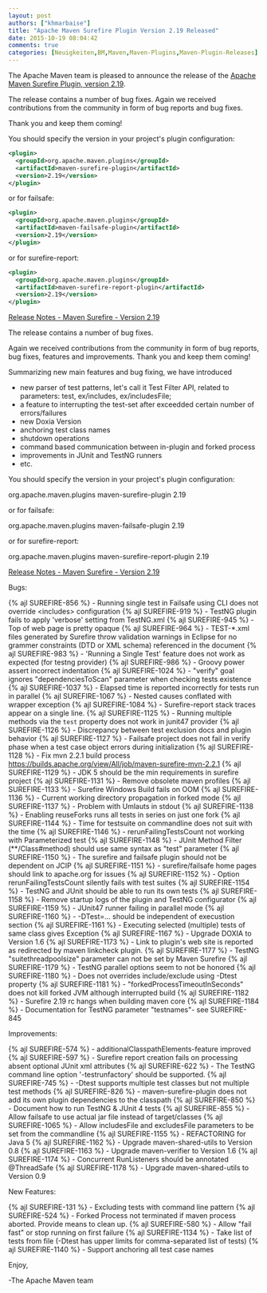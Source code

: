 ```yaml
---
layout: post
authors: ["khmarbaise"]
title: "Apache Maven Surefire Plugin Version 2.19 Released"
date: 2015-10-19 08:04:42
comments: true
categories: [Neuigkeiten,BM,Maven,Maven-Plugins,Maven-Plugin-Releases]
---
```

The Apache Maven team is pleased to announce the release of the 
[Apache Maven Surefire Plugin, version 2.19](https://maven.apache.org/plugins/maven-surefire-plugin/).

The release contains a number of bug fixes.
Again we received contributions from the community in form of bug reports
and bug fixes.

Thank you and keep them coming!


You should specify the version in your project's plugin configuration:

``` xml
<plugin>
  <groupId>org.apache.maven.plugins</groupId>
  <artifactId>maven-surefire-plugin</artifactId>
  <version>2.19</version>
</plugin>
```

or for failsafe:

``` xml
<plugin>
  <groupId>org.apache.maven.plugins</groupId>
  <artifactId>maven-failsafe-plugin</artifactId>
  <version>2.19</version>
</plugin>
```

or for surefire-report:

``` xml
<plugin>
  <groupId>org.apache.maven.plugins</groupId>
  <artifactId>maven-surefire-report-plugin</artifactId>
  <version>2.19</version>
</plugin>
```


<!-- more -->

[Release Notes - Maven Surefire - Version 2.19](http://jira.codehaus.org/secure/ReleaseNote.jspa?projectId=10541&version=20814)

The release contains a number of bug fixes.

Again we received contributions from the community in form of bug reports,
bug fixes, features and improvements.
Thank you and keep them coming!

Summarizing new main features and bug fixing, we have introduced
 * new parser of test patterns, let's call it Test Filter API, related to parameters: test, ex/includes, ex/includesFile;
 * a feature to interrupting the test-set after exceedded certain number of errors/failures
 * new Doxia Version
 * anchoring test class names
 * shutdown operations
 * command based communication between in-plugin and forked process
 * improvements in JUnit and TestNG runners
 * etc.

You should specify the version in your project's plugin configuration:

<plugin>
  <groupId>org.apache.maven.plugins</groupId>
  <artifactId>maven-surefire-plugin</artifactId>
  <version>2.19</version>
</plugin>

or for failsafe:

<plugin>
  <groupId>org.apache.maven.plugins</groupId>
  <artifactId>maven-failsafe-plugin</artifactId>
  <version>2.19</version>
</plugin>

or for surefire-report:

<plugin>
  <groupId>org.apache.maven.plugins</groupId>
  <artifactId>maven-surefire-report-plugin</artifactId>
  <version>2.19</version>
</plugin>


[Release Notes - Maven Surefire - Version 2.19](https://issues.apache.org/jira/secure/ReleaseNote.jspa?projectId=12317927&version=12331679)

Bugs:

{% ajl SUREFIRE-856 %} - Running single test in Failsafe using CLI does not override &lt;includes&gt; configuration
{% ajl SUREFIRE-919 %} - TestNG plugin fails to apply &#39;verbose&#39; setting from TestNG.xml
{% ajl SUREFIRE-945 %} - Top of web page is pretty opaque
{% ajl SUREFIRE-964 %} - TEST-*.xml files generated by Surefire throw validation warnings in Eclipse for no grammer constraints (DTD or XML schema) referenced in the document
{% ajl SUREFIRE-983 %} - &#39;Running a Single Test&#39; feature does not work as expected (for testng provider)
{% ajl SUREFIRE-986 %} - Groovy power assert incorrect indentation
{% ajl SUREFIRE-1024 %} - &quot;verify&quot; goal ignores &quot;dependenciesToScan&quot; parameter when checking tests existence
{% ajl SUREFIRE-1037 %} - Elapsed time is reported incorrectly for tests run in parallel
{% ajl SUREFIRE-1067 %} - Nested causes conflated with wrapper exception
{% ajl SUREFIRE-1084 %} - Surefire-report stack traces appear on a single line.
{% ajl SUREFIRE-1125 %} - Running multiple methods via the `test` property does not work in junit47 provider 
{% ajl SUREFIRE-1126 %} - Discrepancy between test exclusion docs and plugin behavior
{% ajl SUREFIRE-1127 %} - Failsafe project does not fail in verify phase when a test case object errors during initialization
{% ajl SUREFIRE-1128 %} - Fix mvn 2.2.1 build process https://builds.apache.org/view/All/job/maven-surefire-mvn-2.2.1
{% ajl SUREFIRE-1129 %} - JDK 5 should be the min requirements in surefire project
{% ajl SUREFIRE-1131 %} - Remove obsolete maven profiles
{% ajl SUREFIRE-1133 %} - Surefire Windows Build fails on OOM
{% ajl SUREFIRE-1136 %} - Current working directory propagation in forked mode
{% ajl SUREFIRE-1137 %} - Problem with Umlauts in stdout
{% ajl SUREFIRE-1138 %} - Enabling reuseForks runs all tests in series on just one fork
{% ajl SUREFIRE-1144 %} - Time for testsuite on commandline does not suit with the time
{% ajl SUREFIRE-1146 %} - rerunFailingTestsCount not working with Parameterized test
{% ajl SUREFIRE-1148 %} - JUnit Method Filter (**/Class#method) should use same syntax as &quot;test&quot; parameter
{% ajl SUREFIRE-1150 %} - The surefire and failsafe plugin should not be dependent on JCIP
{% ajl SUREFIRE-1151 %} - surefire/failsafe home pages should link to apache.org for issues
{% ajl SUREFIRE-1152 %} - Option rerunFailingTestsCount silently fails with test suites
{% ajl SUREFIRE-1154 %} - TestNG and JUnit should be able to run its own tests
{% ajl SUREFIRE-1158 %} - Remove startup logs of the plugin and TestNG configurator
{% ajl SUREFIRE-1159 %} - JUnit47 runner failing in parallel mode
{% ajl SUREFIRE-1160 %} - -DTest=... should be independent of execustion section
{% ajl SUREFIRE-1161 %} - Executing selected (multiple) tests of same class gives Exception
{% ajl SUREFIRE-1167 %} - Upgrade DOXIA to Version 1.6
{% ajl SUREFIRE-1173 %} - Link to plugin&#39;s web site is reported as redirected by maven linkcheck plugin.
{% ajl SUREFIRE-1177 %} - TestNG &quot;suitethreadpoolsize&quot; parameter can not be set by Maven Surefire
{% ajl SUREFIRE-1179 %} - TestNG parallel options seem to not be honored
{% ajl SUREFIRE-1180 %} - Does not overrides include/exclude using -Dtest property
{% ajl SUREFIRE-1181 %} - &quot;forkedProcessTimeoutInSeconds&quot; does not kill forked JVM although interrupted build
{% ajl SUREFIRE-1182 %} - Surefire 2.19 rc hangs when building maven core
{% ajl SUREFIRE-1184 %} - Documentation for TestNG parameter &quot;testnames&quot;- see SUREFIRE-845

Improvements:

{% ajl SUREFIRE-574 %} - additionalClasspathElements-feature improved
{% ajl SUREFIRE-597 %} - Surefire report creation fails on processing absent optional JUnit xml attributes
{% ajl SUREFIRE-622 %} - The TestNG command line option &#39;-testrunfactory&#39; should be supported.
{% ajl SUREFIRE-745 %} - -Dtest supports multiple test classes but not multiple test methods
{% ajl SUREFIRE-826 %} - maven-surefire-plugin does not add its own plugin dependencies to the classpath
{% ajl SUREFIRE-850 %} - Document how to run TestNG &amp; JUnit 4 tests
{% ajl SUREFIRE-855 %} - Allow failsafe to use actual jar file instead of target/classes
{% ajl SUREFIRE-1065 %} - Allow includesFile and excludesFile parameters to be set from the commandline
{% ajl SUREFIRE-1155 %} - REFACTORING for Java 5
{% ajl SUREFIRE-1162 %} - Upgrade maven-shared-utils to Version 0.8
{% ajl SUREFIRE-1163 %} - Upgrade maven-verifier to Version 1.6
{% ajl SUREFIRE-1174 %} - Concurrent RunListeners should be annotated @ThreadSafe
{% ajl SUREFIRE-1178 %} - Upgrade maven-shared-utils to Version 0.9

New Features:

{% ajl SUREFIRE-131 %} - Excluding tests with command line pattern
{% ajl SUREFIRE-524 %} - Forked Process not terminated if maven process aborted. Provide means to clean up.
{% ajl SUREFIRE-580 %} - Allow &quot;fail fast&quot; or stop running on first failure
{% ajl SUREFIRE-1134 %} - Take list of tests from file (-Dtest has upper limits for comma-separated list of tests)
{% ajl SUREFIRE-1140 %} - Support anchoring all test case names


Enjoy,

-The Apache Maven team

